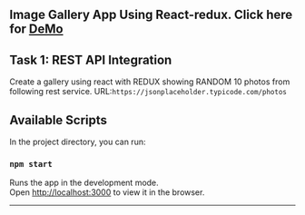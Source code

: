 Image Gallery App Using React-redux. 
Click here for [DeMo](https://image-gallery.netlify.com/)
----
Task 1: REST API Integration
----
Create a gallery using react with REDUX showing RANDOM 10 photos from following rest
service.
URL:`https://jsonplaceholder.typicode.com/photos`

## Available Scripts

In the project directory, you can run:

### `npm start`

Runs the app in the development mode.<br>
Open [http://localhost:3000](http://localhost:3000) to view it in the browser.

----
